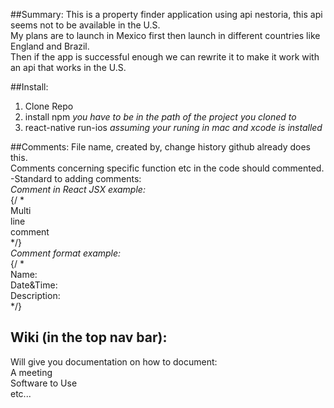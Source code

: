 ##Summary:
This is a property finder application using api nestoria, this api seems not to be available in the U.S. <br>
My plans are to launch in Mexico first then launch in different countries like England and Brazil. <br>
Then if the app is successful enough we can rewrite it to make it work with an api that works in the U.S. <br>

##Install: 
1. Clone Repo
2. install npm <i> you have to be in the path of the project you cloned to</i>
3. react-native run-ios <i> assuming your runing in mac and xcode is installed </i>
  

##Comments: 
 File name, created by, change history github already does this. <br>
 Comments concerning specific function etc in the code should commented. <br>
 -Standard to adding comments: <br>
 <i> Comment in React JSX example: </i> <br>
    {/ * <br>
      Multi <br>
      line <br>
      comment <br>
    */}  <br>
 <i> Comment format example: </i> <br>
    {/ * <br>
      Name: <br>
      Date&Time:<br>
      Description: <br>
    */}  <br>

## Wiki (in the top nav bar):
Will give you documentation on how to document: <br>
A meeting <br>
Software to Use <br>
etc... <br>

